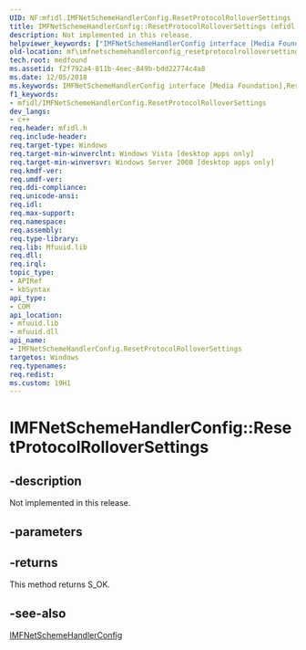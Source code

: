 ```yaml
---
UID: NF:mfidl.IMFNetSchemeHandlerConfig.ResetProtocolRolloverSettings
title: IMFNetSchemeHandlerConfig::ResetProtocolRolloverSettings (mfidl.h)
description: Not implemented in this release.helpviewer_keywords: ["IMFNetSchemeHandlerConfig interface [Media Foundation]","ResetProtocolRolloverSettings method","IMFNetSchemeHandlerConfig.ResetProtocolRolloverSettings","IMFNetSchemeHandlerConfig::ResetProtocolRolloverSettings","ResetProtocolRolloverSettings","ResetProtocolRolloverSettings method [Media Foundation]","ResetProtocolRolloverSettings method [Media Foundation]","IMFNetSchemeHandlerConfig interface","f2f792a4-811b-4eec-849b-bdd22774c4a8","mf.imfnetschemehandlerconfig_resetprotocolrolloversettings","mfidl/IMFNetSchemeHandlerConfig::ResetProtocolRolloverSettings"]
old-location: mf\imfnetschemehandlerconfig_resetprotocolrolloversettings.htm
tech.root: medfound
ms.assetid: f2f792a4-811b-4eec-849b-bdd22774c4a8
ms.date: 12/05/2018
ms.keywords: IMFNetSchemeHandlerConfig interface [Media Foundation],ResetProtocolRolloverSettings method, IMFNetSchemeHandlerConfig.ResetProtocolRolloverSettings, IMFNetSchemeHandlerConfig::ResetProtocolRolloverSettings, ResetProtocolRolloverSettings, ResetProtocolRolloverSettings method [Media Foundation], ResetProtocolRolloverSettings method [Media Foundation],IMFNetSchemeHandlerConfig interface, f2f792a4-811b-4eec-849b-bdd22774c4a8, mf.imfnetschemehandlerconfig_resetprotocolrolloversettings, mfidl/IMFNetSchemeHandlerConfig::ResetProtocolRolloverSettings
f1_keywords:
- mfidl/IMFNetSchemeHandlerConfig.ResetProtocolRolloverSettings
dev_langs:
- c++
req.header: mfidl.h
req.include-header: 
req.target-type: Windows
req.target-min-winverclnt: Windows Vista [desktop apps only]
req.target-min-winversvr: Windows Server 2008 [desktop apps only]
req.kmdf-ver: 
req.umdf-ver: 
req.ddi-compliance: 
req.unicode-ansi: 
req.idl: 
req.max-support: 
req.namespace: 
req.assembly: 
req.type-library: 
req.lib: Mfuuid.lib
req.dll: 
req.irql: 
topic_type:
- APIRef
- kbSyntax
api_type:
- COM
api_location:
- mfuuid.lib
- mfuuid.dll
api_name:
- IMFNetSchemeHandlerConfig.ResetProtocolRolloverSettings
targetos: Windows
req.typenames: 
req.redist: 
ms.custom: 19H1
---
```


# IMFNetSchemeHandlerConfig::ResetProtocolRolloverSettings


## -description



Not implemented in this release.




## -parameters






## -returns



This method returns S_OK.




## -see-also




<a href="https://docs.microsoft.com/windows/desktop/api/mfidl/nn-mfidl-imfnetschemehandlerconfig">IMFNetSchemeHandlerConfig</a>
 

 

